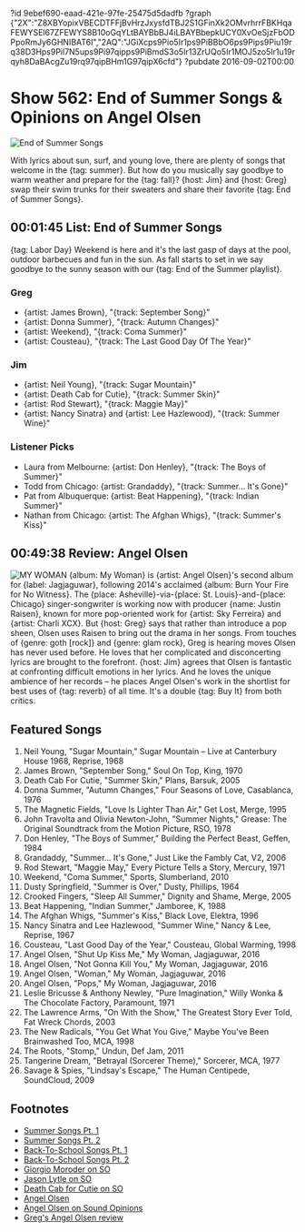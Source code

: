?id 9ebef690-eaad-421e-97fe-25475d5dadfb
?graph {"2X":"Z8XBYopixVBECDTFFjBvHrzJxysfdTBJ2S1GFinXk2OMvrhrrFBKHqaFEWYSEl67ZFEWYS8B10oGqYLtBAYBbBJ4iLBAYBbepkUCY0XvOeSjzFbODPpoRmJy6GHNIBAT6I","2AQ":"JGiXcps9Pio5Ir1ps9PiBBbO6ps9Pips9Piu19rq38D3Hps9Pil7N5ups9Pi97qipps9PiBmdS3o5Ir13ZrUQo5Ir1MOJ5zo5Ir1u19rqyh8DaBAcgZu19rq97qipBHm1G97qipX6cfd"}
?pubdate 2016-09-02T00:00

# Show 562: End of Summer Songs & Opinions on Angel Olsen

![End of Summer Songs](https://static.soundopinions.org/images/2016/end-of-summer_web.jpg)

With lyrics about sun, surf, and young love, there are plenty of songs that welcome in the {tag: summer}. But how do you musically say goodbye to warm weather and prepare for the {tag: fall}? {host: Jim} and {host: Greg} swap their swim trunks for their sweaters and share their favorite {tag: End of Summer Songs}.


## 00:01:45 List: End of Summer Songs

{tag: Labor Day} Weekend is here and it's the last gasp of days at the pool, outdoor barbecues and fun in the sun. As fall starts to set in we say goodbye to the sunny season with our {tag: End of the Summer playlist}.

### Greg
- {artist: James Brown}, "{track: September Song}"
- {artist: Donna Summer}, "{track: Autumn Changes}"
- {artist: Weekend}, "{track: Coma Summer}"
- {artist: Cousteau}, "{track: The Last Good Day Of The Year}"

### Jim
- {artist: Neil Young}, "{track: Sugar Mountain}"
- {artist: Death Cab for Cutie}, "{track: Summer Skin}"
- {artist: Rod Stewart}, "{track: Maggie May}"
- {artist: Nancy Sinatra} and {artist: Lee Hazlewood}, "{track: Summer Wine}"

### Listener Picks
- Laura from Melbourne: {artist: Don Henley}, "{track: The Boys of Summer}"
- Todd from Chicago: {artist: Grandaddy}, "{track: Summer... It's Gone}"
- Pat from Albuquerque: {artist: Beat Happening}, "{track: Indian Summer}"
- Nathan from Chicago: {artist: The Afghan Whigs}, "{track: Summer's Kiss}"


## 00:49:38 Review: Angel Olsen
![MY WOMAN](https://static.soundopinions.org/assets/562/2AQ0.jpg)
{album: My Woman} is {artist: Angel Olsen}'s second album for {label: Jagjaguwar}, following 2014's acclaimed {album: Burn Your Fire for No Witness}. The {place: Asheville}-via-{place: St. Louis}-and-{place: Chicago} singer-songwriter is working now with producer {name: Justin Raisen}, known for more pop-oriented work for {artist: Sky Ferreira} and {artist: Charli XCX}. But {host: Greg} says that rather than introduce a pop sheen, Olsen uses Raisen to bring out the drama in her songs. From touches of {genre: goth [rock]} and {genre: glam rock}, Greg is hearing moves Olsen has never used before. He loves that her complicated and disconcerting lyrics are brought to the forefront. {host: Jim} agrees that Olsen is fantastic at confronting difficult emotions in her lyrics. And he loves the unique ambience of her records – he places Angel Olsen's work in the shortlist for best uses of {tag: reverb} of all time. It's a double {tag: Buy It} from both critics. 

## Featured Songs

1. Neil Young, "Sugar Mountain," Sugar Mountain – Live at Canterbury House 1968, Reprise, 1968
1. James Brown, "September Song," Soul On Top, King, 1970
1. Death Cab For Cutie, "Summer Skin," Plans, Barsuk, 2005
1. Donna Summer, "Autumn Changes," Four Seasons of Love, Casablanca, 1976
1. The Magnetic Fields, "Love Is Lighter Than Air," Get Lost, Merge, 1995
1. John Travolta and Olivia Newton-John, "Summer Nights," Grease: The Original Soundtrack from the Motion Picture, RSO, 1978
1. Don Henley, "The Boys of Summer," Building the Perfect Beast, Geffen, 1984
1. Grandaddy, "Summer... It's Gone," Just Like the Fambly Cat, V2, 2006
1. Rod Stewart, "Maggie May," Every Picture Tells a Story, Mercury, 1971
1. Weekend, "Coma Summer," Sports, Slumberland, 2010
1. Dusty Springfield, "Summer is Over," Dusty, Phillips, 1964
1. Crooked Fingers, "Sleep All Summer," Dignity and Shame, Merge, 2005
1. Beat Happening, "Indian Summer," Jamboree, K, 1988
1. The Afghan Whigs, "Summer's Kiss," Black Love, Elektra, 1996
1. Nancy Sinatra and Lee Hazlewood, "Summer Wine," Nancy & Lee, Reprise, 1967
1. Cousteau, "Last Good Day of the Year," Cousteau, Global Warming, 1998
1. Angel Olsen, "Shut Up Kiss Me," My Woman, Jagjaguwar, 2016
1. Angel Olsen, "Not Gonna Kill You," My Woman, Jagjaguwar, 2016
1. Angel Olsen, "Woman," My Woman, Jagjaguwar, 2016
1. Angel Olsen, "Pops," My Woman, Jagjaguwar, 2016
1. Leslie Bricusse & Anthony Newley, "Pure Imagination," Willy Wonka & The Chocolate Factory, Paramount, 1971
1. The Lawrence Arms, "On With the Show," The Greatest Story Ever Told, Fat Wreck Chords, 2003
1. The New Radicals, "You Get What You Give," Maybe You've Been Brainwashed Too, MCA, 1998
1. The Roots, "Stomp," Undun, Def Jam, 2011
1. Tangerine Dream, "Betrayal (Sorcerer Theme)," Sorcerer, MCA, 1977
1. Savage & Spies, "Lindsay's Escape," The Human Centipede, SoundCloud, 2009

## Footnotes
- [Summer Songs Pt. 1](/show/29)
- [Summer Songs Pt. 2](/show/502/#summersongs)
- [Back-To-School Songs Pt. 1](/show/145/#backtoschool)
- [Back-To-School Songs Pt. 2](/show/511/#backtoschool)
- [Giorgio Moroder on SO](/show/437/#donnasummer)
- [Jason Lytle on SO](/show/37/#jasonlytle)
- [Death Cab for Cutie on SO](/show/131/#deathcabforcutie)
- [Angel Olsen](http://angelolsen.com/)
- [Angel Olsen on Sound Opinions](http://www.soundopinions.org/show/447/)
- [Greg's Angel Olsen review](http://www.chicagotribune.com/entertainment/music/kot/sc-music-angel-olsen-my-woman-ent-0826-20160826-column.html)
